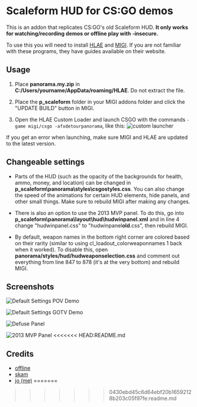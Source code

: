 
# Scaleform HUD for CS:GO demos

This is an addon that replicates CS:GO's old Scaleform HUD. **It only works for watching/recording demos or offline play with -insecure.**

To use this you will need to install [HLAE](https://www.advancedfx.org/) and [MIGI](https://zoolsmith.github.io/MIGI3/). If you are not familiar with these programs, they have guides available on their website.

## Usage

1. Place **panorama.my.zip** in **C:/Users/yourname/AppData/roaming/HLAE**. Do not extract the file.

2. Place the **p_scaleform** folder in your MIGI addons folder and click the "UPDATE BUILD" button in MIGI.

3. Open the HLAE Custom Loader and launch CSGO with the commands `-game migi/csgo -afxdetourpanorama`, like this:
![custom launcher](https://media.discordapp.net/attachments/893330030770405437/1044823556221050921/hlaelaucnh.png "custom launcher settings")

If you get an error when launching, make sure MIGI and HLAE are updated to the latest version.

## Changeable settings

- Parts of the HUD (such as the opacity of the backgrounds for health, ammo, money, and location) can be changed in **p_scaleform\panorama\styles\csgostyles.css**. You can also change the speed of the animations for certain HUD elements, hide panels, and other small things. Make sure to rebuild MIGI after making any changes.

- There is also an option to use the 2013 MVP panel. To do this, go into **p_scaleform\panorama\layout\hud\hudwinpanel.xml** and in line 4 change "hudwinpanel.css" to "hudwinpanel**old**.css", then rebuild MIGI.

- By default, weapon names in the bottom right corner are colored based on their rarity (similar to using cl_loadout_colorweaponnames 1 back when it worked). To disable this, open **panorama/styles/hud/hudweaponselection.css** and comment out everything from line 847 to 878 (it's at the very bottom) and rebuild MIGI.

## Screenshots

![Default Settings POV Demo](https://media.discordapp.net/attachments/974395055064379402/1044818925571022848/video.00_00_02_01.Still003.png?width=1201&height=676 "POV Demo, Default Settings")

![Default Settings GOTV Demo]( https://media.discordapp.net/attachments/974395055064379402/1044812324755746916/video.00_00_01_06.Still002.png?width=1201&height=676  "GOTV Demo, Default Settings")

![Defuse Panel](https://media.discordapp.net/attachments/974395055064379402/1044809047376920607/video.00_00_00_28.Still003.png?width=1201&height=676 "Defuse Panel")

![2013 MVP Panel](https://media.discordapp.net/attachments/974395055064379402/1044809046995251230/video.00_00_02_04.Still004.png?width=1201&height=676 "2013 MVP Panel")
<<<<<<< HEAD:README.md

## Credits

- [offline](https://www.youtube.com/offlined)
- [skam](https://www.youtube.com/@skam)
- [jo (me)](https://www.youtube.com/shittyboyz)
=======
>>>>>>> 0430ebd45c6d64ebf20b16592128b203c05f97fe:readme.md
